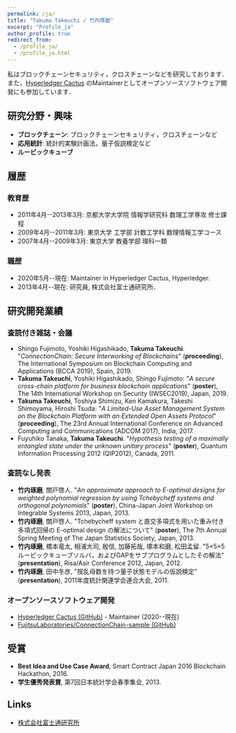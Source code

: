 ```yaml
---
permalink: /ja/
title: "Takuma Takeuchi / 竹内琢磨"
excerpt: "Profile_ja"
author_profile: true
redirect_from:
  - /profile_ja/
  - /profile_ja.html
---
```


私はブロックチェーンセキュリティ，クロスチェーンなどを研究しております．また，[Hyperledger Cactus](https://www.hyperledger.org/use/cactus) のMaintainerとしてオープンソースソフトウェア開発にも参加しています．

## 研究分野・興味

- **ブロックチェーン**: ブロックチェーンセキュリティ，クロスチェーンなど
- **応用統計**: 統計的実験計画法，量子仮説検定など
- **ルービックキューブ**

## 履歴

### 教育歴

- 2011年4月--2013年3月: 京都大学大学院 情報学研究科 数理工学専攻 修士課程
- 2009年4月--2011年3月: 東京大学 工学部 計数工学科 数理情報工学コース
- 2007年4月--2009年3月: 東京大学 教養学部 理科一類

### 職歴

- 2020年5月--現在: Maintainer in Hyperledger Cactus, Hyperledger.
- 2013年4月--現在: 研究員, 株式会社富士通研究所．

## 研究開発業績

### 査読付き雑誌・会議

- Shingo Fujimoto, Yoshiki Higashikado, **Takuma Takeuchi**. "*ConnectionChain: Secure Interworking of Blockchains*" (**proceeding**), The International Symposium on Blockchain Computing and Applications (BCCA 2019), Spain, 2019.
- **Takuma Takeuchi**, Yoshiki Higashikado, Shingo Fujimoto: "*A secure cross-chain platform for business blockchain applications*" (**poster**), The 14th International Workshop on Security (IWSEC2019), Japan, 2019.
- **Takuma Takeuchi**, Toshiya Shimizu, Ken Kamakura, Takeshi Shimoyama, Hiroshi Tsuda: "*A Limited-Use Asset Management System on the Blockchain Platform with an Extended Open Assets Protocol*" (**proceeding**), The 23rd Annual International Conference on Advanced Computing and Communications (ADCOM 2017), India, 2017.
- Fuyuhiko Tanaka, **Takuma Takeuchi**. "*Hypothesis testing of a maximally entangled state under the unknown unitary process*" (**poster**), Quantum Information Processing 2012 (QIP2012), Canada, 2011.

### 査読なし発表

- **竹内琢磨**, 關戸啓人. "*An approximate approach to E-optimal designs for weighted polynomial regression by using Tchebycheff systems and orthogonal polynomials*" (**poster**), China-Japan Joint Workshop on Integrable Systems 2013, Japan, 2013.
- **竹内琢磨**, 關戸啓人. "Tchebycheff system と直交多項式を用いた重み付き多項式回帰の E-optimal design の解法について" (**poster**), The 7th Annual Spring Meeting of The Japan Statistics Society, Japan, 2013.
- **竹内琢磨**, 橋本竜太, 相浦大司, 殷信, 加藤拓哉, 塚本和磨, 松田孟留. "5×5×5ルービックキューブソルバ，およびGAPをサブプログラムとしたその解法" (**presentation**), Risa/Asir Conference 2012, Japan, 2012.
- **竹内琢磨**, 田中冬彦, "撹乱母数を持つ量子状態モデルの仮説検定" (**presentation**), 2011年度統計関連学会連合大会, 2011.

### オープンソースソフトウェア開発

- [Hyperledger Cactus (GitHub)](https://github.com/hyperledger/cactus) - Maintainer (2020--現在)
- [FujitsuLaboratories/ConnectionChain-sample (GitHub)](https://github.com/FujitsuLaboratories/ConnectionChain-sample)

## 受賞

- **Best Idea and Use Case Award**, Smart Contract Japan 2016 Blockchain Hackathon, 2016.
- **学生優秀発表賞**, 第7回日本統計学会春季集会, 2013.

## Links
- [株式会社富士通研究所](https://www.fujitsu.com/jp/group/labs/)